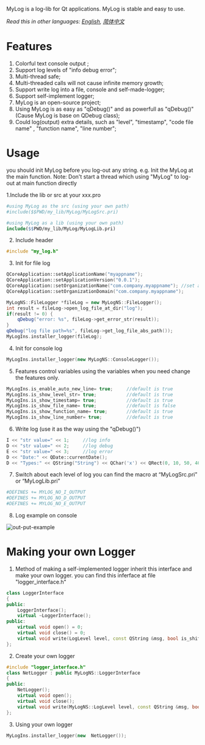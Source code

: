 MyLog is a log-lib for Qt applications. MyLog is stable and easy to use.

*Read this in other languages: [English][1], [简体中文][2]*

# Features
1. Colorful text console output ;
2. Support log levels of "info debug error";
3. Multi-thread safe;
4. Multi-threaded calls will not cause infinite memory growth;
5. Support write log into a file, console and self-made-logger;
6. Support self-implement logger;
7. MyLog is an open-source project;
8. Using MyLog is as easy as "qDebug()" and as powerfull as "qDebug()"(Cause MyLog is base on QDebug class);
9. Could log(output) extra details, such as "level", "timestamp", "code file name" , "function name", "line number";

# Usage
you should init MyLog before you log-out any string.
e.g. Init the MyLog at the main function.
Note:
Don't start a thread which using "MyLog" to log-out at main function directly

1.Include the lib or src at your xxx.pro
```Makefile
#using MyLog as the src (using your own path)
#include($$PWD/my_lib/MyLog/MyLogSrc.pri)

#using MyLog as a lib (using your own path)
include($$PWD/my_lib/MyLog/MyLogLib.pri)
```
2. Include header
```cpp
#include "my_log.h"
```
3. Init for file log
```cpp
QCoreApplication::setApplicationName("myappname");
QCoreApplication::setApplicationVersion("0.0.1");
QCoreApplication::setOrganizationName("com.company.myappname"); //set app name for log-file-path
QCoreApplication::setOrganizationDomain("com.company.myappname");

MyLogNS::FileLogger *fileLog = new MyLogNS::FileLogger();
int result = fileLog->open_log_file_at_dir("log");
if(result != 0) {
    qDebug("error: %s", fileLog->get_error_str(result));
}
qDebug("log file path=%s", fileLog->get_log_file_abs_path());
MyLogIns.installer_logger(fileLog);
```
4. Init for console log
```cpp
MyLogIns.installer_logger(new MyLogNS::ConsoleLogger());
```
5. Features control variables
using the variables when you need change the features only.
```cpp
MyLogIns.is_enable_auto_new_line= true;     //default is true
MyLogIns.is_show_level_str= true;           //default is true
MyLogIns.is_show_timestamp= true;           //default is true
MyLogIns.is_show_file_name= true;           //default is false
MyLogIns.is_show_function_name= true;       //default is true
MyLogIns.is_show_line_number= true;         //default is true
```
6. Write log (use it as the way using the "qDebug()")
```cpp
I << "str value=" << 1;     //log info
D << "str value=" << 2;     //log debug
E << "str value=" << 3;     //log error
D << "Date:" << QDate::currentDate();
D << "Types:" << QString("String") << QChar('x') << QRect(0, 10, 50, 40);
```
7. Switch about each level of log
you can find the macro at “MyLogSrc.pri” or “MyLogLib.pri”
```Makefile
#DEFINES += MYLOG_NO_I_OUTPUT
#DEFINES += MYLOG_NO_D_OUTPUT
#DEFINES += MYLOG_NO_E_OUTPUT
```
8. Log  example on console

![out-put-example](https://github.com/robert1207/MyLog/blob/master/doc/out_put_example.png)

# Making your own Logger
1. Method of making a self-implemented logger
inherit this interface and make your own logger.
you can find this inferface at file "logger\_interface.h"
```cpp
class LoggerInterface
{
public:
    LoggerInterface();
    virtual ~LoggerInterface();
public:
    virtual void open() = 0;
    virtual void close() = 0;
    virtual void write(LogLevel level, const QString &msg, bool is_shift_to_next_line) = 0;
};
```
2. Create your own logger
```cpp
#include "logger_interface.h"
class NetLogger : public MyLogNS::LoggerInterface
{
public:
    NetLogger();
    virtual void open();
    virtual void close();
    virtual void write(MyLogNS::LogLevel level, const QString &msg, bool is_shift_to_next_line);
};
```
3. Using your own logger
```cpp
MyLogIns.installer_logger(new  NetLogger());
```

[1]:	README.md
[2]:	README.zh-cn.md
